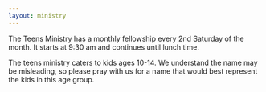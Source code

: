 ```yaml
---
layout: ministry
---
```

 
The Teens Ministry has a monthly fellowship every 2nd Saturday
of the month. It starts at 9:30 am and
continues until lunch time. 

The teens ministry caters to kids ages 10-14. We
understand the name may be misleading, so please pray with us for a name
that would best represent the kids in this age group.